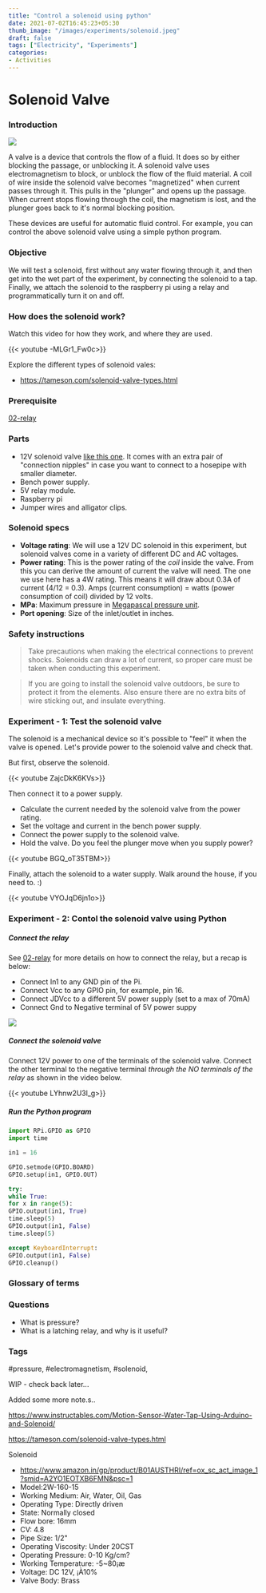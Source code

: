 ```yaml
---
title: "Control a solenoid using python"
date: 2021-07-02T16:45:23+05:30
thumb_image: "/images/experiments/solenoid.jpeg"
draft: false
tags: ["Electricity", "Experiments"]
categories:
- Activities
---
```


# Solenoid Valve

### Introduction

![](/images/electronics/attachments/Pasted%20image%2020210704060129.jpeg)

A valve is a device that controls the flow of a fluid. It does so by either blocking the passage, or unblocking it. A solenoid valve uses electromagnetism to block, or unblock the flow of the fluid material. A coil of wire inside the solenoid valve becomes "magnetized" when current passes through it. This pulls in the "plunger" and opens up the passage. When current stops flowing through the coil, the magnetism is lost, and the plunger goes back to it's normal blocking position.

These devices are useful for automatic fluid control. For example, you can control the above solenoid valve using a simple python program.

### Objective

We will test a solenoid, first without any water flowing through it, and then get into the wet part of the experiment, by connecting the solenoid to a tap. Finally, we attach the solenoid to the raspberry pi using a relay and programmatically turn it on and off.

### How does the solenoid work?

Watch this video for how they work, and where they are used.

{{< youtube -MLGr1_Fw0c>}}

Explore the different types of solenoid vales:
- https://tameson.com/solenoid-valve-types.html

### Prerequisite

[02-relay](/activities/02-relay)

### Parts

- 12V solenoid valve [like this one](https://www.amazon.in/gp/product/B01DUEN1CQ/ref=ppx_yo_dt_b_asin_image_o07_s00?ie=UTF8&psc=1#descriptionAndDetails). It comes with an extra pair of "connection nipples" in case you want to connect to a hosepipe with smaller diameter.
- Bench power supply.
- 5V relay module.
- Raspberry pi
- Jumper wires and alligator clips.

### Solenoid specs

- **Voltage rating**: We will use a 12V DC solenoid in this experiment, but solenoid valves come in a variety of different DC and AC voltages.
- **Power rating**: This is the power rating of the _coil_ inside the valve. From this you can derive the amount of current the valve will need. The one we use here has a 4W rating. This means it will draw about 0.3A of current (4/12 = 0.3). Amps (current consumption) = watts (power consumption of coil) divided by 12 volts.
- **MPa**: Maximum pressure in [Megapascal pressure unit](https://www.sensorsone.com/mpa-megapascal-pressure-unit/).
- **Port opening**: Size of the inlet/outlet in inches.

### Safety instructions

> Take precautions when making the electrical connections to prevent shocks. Solenoids can draw a lot of current, so proper care must be taken when conducting this experiment.

> If you are going to install the solenoid valve outdoors, be sure to protect it from the elements. Also ensure there are no extra bits of wire sticking out, and insulate everything.

### Experiment - 1: Test the solenoid valve

The solenoid is a mechanical device so it's possible to "feel" it when the valve is opened. Let's provide power to the solenoid valve and check that.

But first, observe the solenoid.

{{< youtube ZajcDkK6KVs>}}

Then connect it to a power supply.

- Calculate the current needed by the solenoid valve from the power rating.
- Set the voltage and current in the bench power supply.
- Connect the power supply to the solenoid valve.
- Hold the valve. Do you feel the plunger move when you supply power?

{{< youtube BGQ_oT35TBM>}}

Finally, attach the solenoid to a water supply. Walk around the house, if you need to. :)

{{< youtube VYOJqD6jn1o>}}

### Experiment - 2: Contol the solenoid valve using Python

##### Connect the relay
See [02-relay](/activities/02-relay) for more details on how to connect the relay, but a recap is below:
- Connect In1 to any GND pin of the Pi.
- Connect Vcc to any GPIO pin, for example, pin 16.
- Connect JDVcc to a different 5V power supply (set to a max of 70mA)
- Connect Gnd to Negative terminal of 5V power suppy

![](/images/electronics/attachments/Pasted%20image%2020210704084027.jpeg)

##### Connect the solenoid valve

Connect 12V power to one of the terminals of the solenoid valve. Connect the other terminal to the negative terminal _through the NO terminals of the relay_ as shown in the video below.

{{< youtube LYhnw2U3l_g>}}

##### Run the Python program

```python
import RPi.GPIO as GPIO
import time

in1 = 16

GPIO.setmode(GPIO.BOARD)
GPIO.setup(in1, GPIO.OUT)

try:
while True:
for x in range(5):
GPIO.output(in1, True)
time.sleep(5)
GPIO.output(in1, False)
time.sleep(5)

except KeyboardInterrupt:
GPIO.output(in1, False)
GPIO.cleanup()
```

### Glossary of terms

### Questions
- What is pressure?
- What is a latching relay, and why is it useful?

### Tags
#pressure, #electromagnetism, #solenoid,


WIP - check back later...

Added some more note.s..

https://www.instructables.com/Motion-Sensor-Water-Tap-Using-Arduino-and-Solenoid/

https://tameson.com/solenoid-valve-types.html



Solenoid

- https://www.amazon.in/gp/product/B01AUSTHRI/ref=ox_sc_act_image_1?smid=A2YO1EOTXB6FMN&psc=1
- Model:2W-160-15
- Working Medium: Air, Water, Oil, Gas
- Operating Type: Directly driven
- State: Normally closed
- Flow bore: 16mm
- CV: 4.8
- Pipe Size: 1/2"
- Operating Viscosity: Under 20CST
- Operating Pressure: 0-10 Kg/cm?
- Working Temperature: -5~80¡æ
- Voltage: DC 12V, ¡À10%
- Valve Body: Brass
